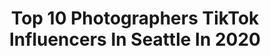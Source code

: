 ---
title: Top 10 Photographers TikTok Influencers In Seattle In 2020
description: >-
  Find top photographers TikTok influencers in Seattle in 2020. Most popular hashtags: #roadtrip #oregon #quarantinelife #seattlecheck.
platform: TikTok
profiles:
  - username: "thewashingtonhypehouse"
    fullname: >-
      Washington Hype
    location: "United States"
    followers: 3936
    engagement: 1736
    commentsToLikes: 0.047584
    id: ck9add5qrwqqh0j78lyvk7xud
    verified: false
    hashtags: "#tricities, #audition, #family, #got2bstyled"
  - username: "jrecker.media"
    fullname: >-
      Josh Recker
    location: "United States"
    followers: 3801
    engagement: 1367
    commentsToLikes: 0.015034
    id: ck982l27bggzm0j78omph53t0
    verified: false
    hashtags: "#lamborghini, #random, #carlife, #youtube"
  - username: "jordantrichards"
    fullname: >-
      Jordan Richards
    location: "United States"
    followers: 10554
    engagement: 986
    commentsToLikes: 0.017976
    id: ck9r4x1svx4am0j78xxgsoukv
    verified: false
    hashtags: "#fypage, #travelthrowback, #natureathome, #seattlecheck"
  - username: "michaelmatti"
    fullname: >-
      Michael Matti
    location: "United States"
    followers: 93836
    engagement: 997
    commentsToLikes: 0.029292
    id: ck80osfx3jqa60j78365cxktv
    verified: false
    hashtags: "#foryou, #kentucky, #pnwwonderland, #slovenija"
  - username: "weights_n_freedom"
    fullname: >-
      Savannah Glembin
    location: "United States"
    followers: 40160
    engagement: 986
    commentsToLikes: 0.018638
    id: cka6ko44tzt8t0i78dwnqtht8
    verified: false
    hashtags: "#myaesthestic, #jeepgirl, #truefriends, #goldenhour"
  - username: "ralphromeo_"
    fullname: >-
      ralphromeo
    location: "United States"
    followers: 5427
    engagement: 1123
    commentsToLikes: 0.024526
    id: ckamgqqdwd1e00i78bb6smgjf
    verified: false
    hashtags: "#airforce1, #tutorial, #foryoy, #reebok"
  - username: "kylemeshna"
    fullname: >-
      Kyle Meshna
    location: "United States"
    followers: 310333
    engagement: 1149
    commentsToLikes: 0.013100
    id: ck9eqvj43z0tq0j78b3wjbr57
    verified: false
    hashtags: "#perfectloop, #turnitup, #everydayheroes, #seattlecheck"
  - username: "alberthbyang"
    fullname: >-
      Albert Yang
    location: "United States"
    followers: 7634
    engagement: 1592
    commentsToLikes: 0.024243
    id: ck8saxm2w4crb0j786svkbbky
    verified: false
    hashtags: "#alpinelake, #goldenretriever, #viralvibes, #nature"
  - username: "brianbosche"
    fullname: >-
      Brian Bosché
    location: "United States"
    followers: 291025
    engagement: 682
    commentsToLikes: 0.023281
    id: ck83ywe33wcb60j785hjhh58f
    verified: false
    hashtags: "#trickshot, #learnontiktok, #rollerskating, #dance"
  - username: "tylerwayneglass"
    fullname: >-
      Tyler Wayne Glass
    location: "United States"
    followers: 15227
    engagement: 1063
    commentsToLikes: 0.051401
    id: ck8fbwf7p55uu0j784sfhzffo
    verified: false
    hashtags: "#photograoher, #iceland, #natureathome, #glacierpoint"
---